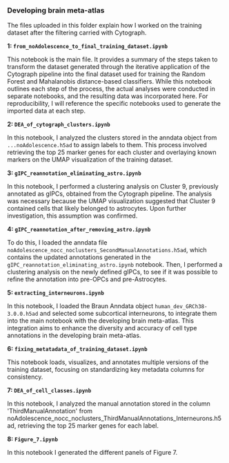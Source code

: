 ### Developing brain meta-atlas

The files uploaded in this folder explain how I worked on the training dataset after the filtering carried with Cytograph. 

**1: `from_noAdolescence_to_final_training_dataset.ipynb`**

This notebook is the main file. It provides a summary of the steps taken to transform the dataset generated through the iterative application of the Cytograph pipeline into the final dataset used for training the Random Forest and Mahalanobis distance-based classifiers. While this notebook outlines each step of the process, the actual analyses were conducted in separate notebooks, and the resulting data was incorporated here. For reproducibility, I will reference the specific notebooks used to generate the imported data at each step.

**2: `DEA_of_cytograph_clusters.ipynb`**

In this notebook, I analyzed the clusters stored in the anndata object from `...noAdolescence.h5ad` to assign labels to them. This process involved retrieving the top 25 marker genes for each cluster and overlaying known markers on the UMAP visualization of the training dataset.

**3: `gIPC_reannotation_eliminating_astro.ipynb`**

In this notebook, I performed a clustering analysis on Cluster 9, previously annotated as gIPCs, obtained from the Cytograph pipeline. The analysis was necessary because the UMAP visualization suggested that Cluster 9 contained cells that likely belonged to astrocytes. Upon further investigation, this assumption was confirmed.

**4:  `gIPC_reannotation_after_removing_astro.ipynb`**

To do this, I loaded the anndata file `noAdolescence_nocc_noclusters_SecondManualAnnotations.h5ad`, which contains the updated annotations generated in the `gIPC_reannotation_eliminating_astro.ipynb` notebook. Then, I performed a clustering analysis on the newly defined gIPCs, to see if it was possible to refine the annotation into pre-OPCs and pre-Astrocytes.

**5:  `extracting_interneurons.ipynb`**

In this notebook, I loaded the Braun Anndata object `human_dev_GRCh38-3.0.0.h5ad` and selected some subcortical interneurons, to integrate them into the main notebook with the developing brain meta-atlas. This integration aims to enhance the diversity and accuracy of cell type annotations in the developing brain meta-atlas.

**6:  `fixing_metatadata_of_training_dataset.ipynb`**

This notebook loads, visualizes, and annotates multiple versions of the training dataset, focusing on standardizing key metadata columns for consistency.

**7:  `DEA_of_cell_classes.ipynb`**

In this notebook, I analyzed the manual annotation stored in the column 'ThirdManualAnnotation' from noAdolescence_nocc_noclusters_ThirdManualAnnotations_Interneurons.h5ad, retrieving the top 25 marker genes for each label.

**8:  `Figure_7.ipynb`**

In this notebook I generated the different panels of Figure 7.
